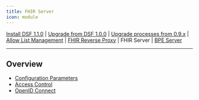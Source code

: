 ```yaml
---
title: FHIR Server
icon: module
---
```

 [Install DSF 1.1.0](/versions/v1.1.0/maintain/install.md) | [Upgrade from DSF 1.0.0](/versions/v1.1.0/maintain/upgrade-from-1.md) | [Upgrade processes from 0.9.x](/versions/v1.1.0/maintain/upgrade-from-0.md) | [Allow List Management](/versions/v1.1.0/maintain/allowList-mgm.md) | [FHIR Reverse Proxy](/versions/v1.1.0/maintain/fhir-reverse-proxy/README.md) | FHIR Server | [BPE Server](/versions/v1.1.0/maintain/bpe/README.md)

---

## Overview
- [Configuration Parameters](configuration)
- [Access Control](access-control)
- [OpenID Connect](oidc)
